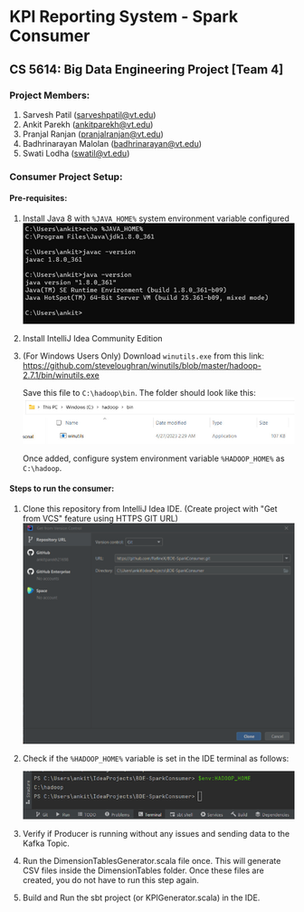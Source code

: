 # KPI Reporting System - Spark Consumer

## CS 5614: Big Data Engineering Project [Team 4]

### Project Members:
1. Sarvesh Patil (sarveshpatil@vt.edu)
2. Ankit Parekh (ankitparekh@vt.edu)
3. Pranjal Ranjan (pranjalranjan@vt.edu)
4. Badhrinarayan Malolan (badhrinarayan@vt.edu)
5. Swati Lodha (swatil@vt.edu)

### Consumer Project Setup:

#### Pre-requisites:
1. Install Java 8 with `%JAVA_HOME%` system environment variable configured
   ![Alt text](docs/java_installation_verification.png?raw=true)
2. Install IntelliJ Idea Community Edition
3. (For Windows Users Only) Download `winutils.exe` from this link: https://github.com/steveloughran/winutils/blob/master/hadoop-2.7.1/bin/winutils.exe
   
   Save this file to `C:\hadoop\bin`. The folder should look like this:
   ![Alt text](docs/winutils.jpeg?raw=true)
   
   Once added, configure system environment variable `%HADOOP_HOME%` as `C:\hadoop`.


#### Steps to run the consumer:
1. Clone this repository from IntelliJ Idea IDE. (Create project with "Get from VCS" feature using HTTPS GIT URL)
   ![Alt text](docs/spark_consumer_clone.png?raw=true)
2. Check if the `%HADOOP_HOME%` variable is set in the IDE terminal as follows:

   ![Alt text](docs/hadoop_home.jpeg?raw=true)
3. Verify if Producer is running without any issues and sending data to the Kafka Topic.
4. Run the DimensionTablesGenerator.scala file once. This will generate CSV files inside the DimensionTables folder. Once these files are created, you do not have to run this step again.
5. Build and Run the sbt project (or KPIGenerator.scala) in the IDE.
